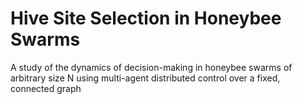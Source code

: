 # Hive Site Selection in Honeybee Swarms
A study of the dynamics of decision-making in honeybee swarms of arbitrary size N using multi-agent distributed control over a fixed, connected graph
